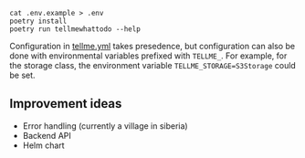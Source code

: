 ```
cat .env.example > .env
poetry install
poetry run tellmewhattodo --help
```

Configuration in [tellme.yml](./tellme.yml) takes presedence, but configuration can also be done with environmental variables prefixed with `TELLME_`. For example, for the storage class, the environment variable `TELLME_STORAGE=S3Storage` could be set.

## Improvement ideas

- Error handling (currently a village in siberia)
- Backend API
- Helm chart
